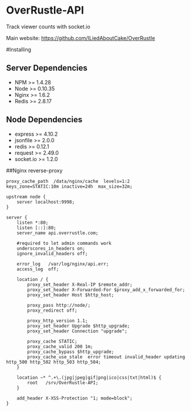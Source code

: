 OverRustle-API
==========
Track viewer counts with socket.io

Main website: https://github.com/ILiedAboutCake/OverRustle

#Installing

## Server Dependencies
* NPM >= 1.4.28
* Node >= 0.10.35
* Nginx >= 1.6.2
* Redis >= 2.8.17

## Node Dependencies
* express >= 4.10.2
* jsonfile >= 2.0.0
* redis >= 0.12.1
* request >= 2.49.0
* socket.io >= 1.2.0

##Nginx reverse-proxy
```
proxy_cache_path  /data/nginx/cache  levels=1:2    keys_zone=STATIC:10m inactive=24h  max_size=32m;

upstream node {
    server localhost:9998;
}

server {
    listen *:80;
    listen [::]:80;
    server_name api.overrustle.com;

    #required to let admin commands work
    underscores_in_headers on;
    ignore_invalid_headers off;

    error_log   /var/log/nginx/api.err;
    access_log  off;

    location / {
        proxy_set_header X-Real-IP $remote_addr;
        proxy_set_header X-Forwarded-For $proxy_add_x_forwarded_for;
        proxy_set_header Host $http_host;

        proxy_pass http://node/;
        proxy_redirect off;

        proxy_http_version 1.1;
        proxy_set_header Upgrade $http_upgrade;
        proxy_set_header Connection "upgrade";

        proxy_cache STATIC;
        proxy_cache_valid 200 1m;
        proxy_cache_bypass $http_upgrade;
        proxy_cache_use_stale  error timeout invalid_header updating http_500 http_502 http_503 http_504;
    }

    location ~* ^.+\.(jpg|jpeg|gif|png|ico|css|txt|html)$ {
        root   /srv/OverRustle-API;
    }

    add_header X-XSS-Protection "1; mode=block";
}
```

